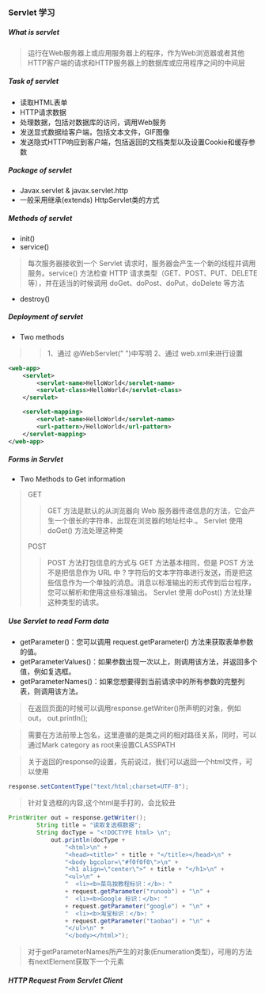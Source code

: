### Servlet 学习
##### What is servlet
> 运行在Web服务器上或应用服务器上的程序，作为Web浏览器或者其他HTTP客户端的请求和HTTP服务器上的数据库或应用程序之间的中间层
> 
##### Task of servlet
* 读取HTML表单
* HTTP请求数据
* 处理数据，包括对数据库的访问，调用Web服务
* 发送显式数据给客户端，包括文本文件，GIF图像
* 发送隐式HTTP响应到客户端，包括返回的文档类型以及设置Cookie和缓存参数

##### Package of servlet
* Javax.servlet & javax.servlet.http
* 一般采用继承(extends) HttpServlet类的方式

##### Methods of servlet
* init()
* service()
> 每次服务器接收到一个 Servlet 请求时，服务器会产生一个新的线程并调用服务。service() 方法检查 HTTP 请求类型（GET、POST、PUT、DELETE 等），并在适当的时候调用 doGet、doPost、doPut，doDelete 等方法 
* destroy()

##### Deployment of servlet
* Two methods
> > 1、通过 @WebServlet(" ")中写明
> > 2、通过 web.xml来进行设置
```xml
<web-app>      
    <servlet>
        <servlet-name>HelloWorld</servlet-name>
        <servlet-class>HelloWorld</servlet-class>
    </servlet>

    <servlet-mapping>
        <servlet-name>HelloWorld</servlet-name>
        <url-pattern>/HelloWorld</url-pattern>
    </servlet-mapping>
</web-app>
```

##### Forms in Servlet
* Two Methods to Get information
> GET
> > GET 方法是默认的从浏览器向 Web 服务器传递信息的方法，它会产生一个很长的字符串，出现在浏览器的地址栏中.。
> > Servlet 使用 doGet() 方法处理这种类
> >
> POST
> > POST 方法打包信息的方式与 GET 方法基本相同，但是 POST 方法不是把信息作为 URL 中 ? 字符后的文本字符串进行发送，而是把这些信息作为一个单独的消息。消息以标准输出的形式传到后台程序，您可以解析和使用这些标准输出。
> > Servlet 使用 doPost() 方法处理这种类型的请求。

##### Use Servlet to read Form data
* getParameter()：您可以调用 request.getParameter() 方法来获取表单参数的值。
* getParameterValues()：如果参数出现一次以上，则调用该方法，并返回多个值，例如复选框。
* getParameterNames()：如果您想要得到当前请求中的所有参数的完整列表，则调用该方法。

> 在返回页面的时候可以调用response.getWriter()所声明的对象，例如out， out.println();

> <sevrlet-class>需要在方法前带上包名，这里遵循的是类之间的相对路径关系，同时，可以通过Mark category as root来设置CLASSPATH

> 关于返回的response的设置，先前说过，我们可以返回一个html文件，可以使用
```java
response.setContentType("text/html;charset=UTF-8");
```
> 针对复选框的内容,这个html是手打的，会比较丑
```java
PrintWriter out = response.getWriter();
        String title = "读取复选框数据";
        String docType = "<!DOCTYPE html> \n";
            out.println(docType +
                "<html>\n" +
                "<head><title>" + title + "</title></head>\n" +
                "<body bgcolor=\"#f0f0f0\">\n" +
                "<h1 align=\"center\">" + title + "</h1>\n" +
                "<ul>\n" +
                "  <li><b>菜鸟按教程标识：</b>: "
                + request.getParameter("runoob") + "\n" +
                "  <li><b>Google 标识：</b>: "
                + request.getParameter("google") + "\n" +
                "  <li><b>淘宝标识：</b>: "
                + request.getParameter("taobao") + "\n" +
                "</ul>\n" +
                "</body></html>");
```

> 对于getParameterNames所产生的对象(Enumeration类型)，可用的方法有nextElement获取下一个元素

##### HTTP Request From Servlet Client 
